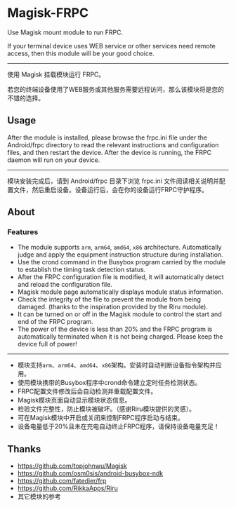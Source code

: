 # Magisk-FRPC
Use Magisk mount module to run FRPC.

If your terminal device uses WEB service or other services need remote access, then this module will be your good choice.

---

使用 Magisk 挂载模块运行 FRPC。

若您的终端设备使用了WEB服务或其他服务需要远程访问，那么该模块将是您的不错的选择。

## Usage

After the module is installed, please browse the frpc.ini file under the Android/frpc directory to read the relevant instructions and configuration files, and then restart the device. After the device is running, the FRPC daemon will run on your device.

---

模块安装完成后，请到 Android/frpc 目录下浏览 frpc.ini 文件阅读相关说明并配置文件，然后重启设备。设备运行后，会在你的设备运行FRPC守护程序。

## About

### Features

- The module supports `arm`, `arm64`, `amd64`, `x86` architecture. Automatically judge and apply the equipment instruction structure during installation.
- Use the crond command in the Busybox program carried by the module to establish the timing task detection status.
- After the FRPC configuration file is modified, it will automatically detect and reload the configuration file.
- Magisk module page automatically displays module status information.
- Check the integrity of the file to prevent the module from being damaged. (thanks to the inspiration provided by the Riru module).
- It can be turned on or off in the Magisk module to control the start and end of the FRPC program.
- The power of the device is less than 20% and the FRPC program is automatically terminated when it is not being charged. Please keep the device full of power!

---

- 模块支持`arm`、`arm64`、`amd64`、`x86`架构。安装时自动判断设备指令架构并应用。
- 使用模块携带的Busybox程序中crond命令建立定时任务检测状态。
- FRPC配置文件修改后会自动检测并重载配置文件。
- Magisk模块页面自动显示模块状态信息。
- 检验文件完整性，防止模块被破坏。（感谢Riru模块提供的灵感）。
- 可在Magisk模块中开启或关闭来控制FRPC程序启动与结束。
- 设备电量低于20%且未在充电自动终止FRPC程序，请保持设备电量充足！

## Thanks

- https://github.com/topjohnwu/Magisk
- https://github.com/osm0sis/android-busybox-ndk
- https://github.com/fatedier/frp
- https://github.com/RikkaApps/Riru
- 其它模块的参考

